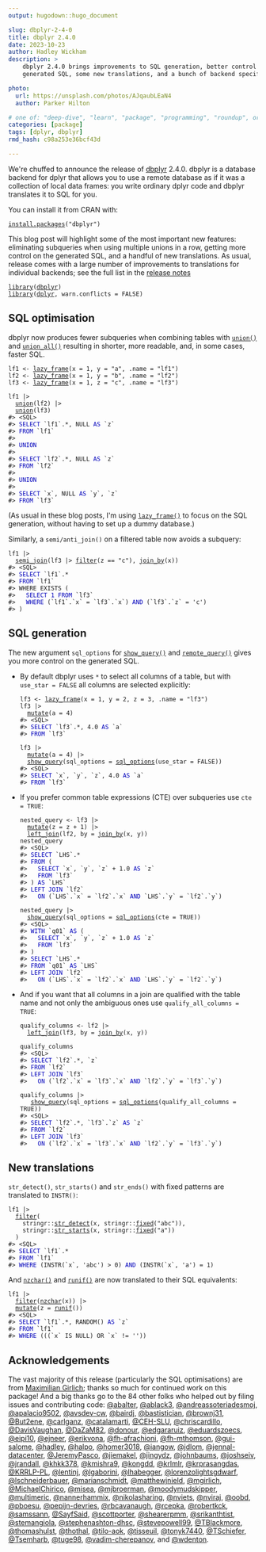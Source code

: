 ```yaml
---
output: hugodown::hugo_document

slug: dbplyr-2-4-0
title: dbplyr 2.4.0
date: 2023-10-23
author: Hadley Wickham
description: >
    dbplyr 2.4.0 brings improvements to SQL generation, better control over the
    generated SQL, some new translations, and a bunch of backend specific improvements.

photo:
  url: https://unsplash.com/photos/AJqaubLEaN4
  author: Parker Hilton

# one of: "deep-dive", "learn", "package", "programming", "roundup", or "other"
categories: [package] 
tags: [dplyr, dbplyr]
rmd_hash: c98a253e36bcf43d

---
```


<!--
* also include something about dbplyr 2.3.1?
  * support for [`join_by()`](https://dplyr.tidyverse.org/reference/join_by.html)
  * many bugs introduced in 2.3.0 fixed

TODO:
* [x] Look over / edit the post's title in the yaml
* [x] Edit (or delete) the description; note this appears in the Twitter card
* [x] Pick category and tags (see existing with [`hugodown::tidy_show_meta()`](https://rdrr.io/pkg/hugodown/man/use_tidy_post.html))
* [x] Find photo & update yaml metadata
* [x] Create `thumbnail-sq.jpg`; height and width should be equal
* [x] Create `thumbnail-wd.jpg`; width should be >5x height
* [x] [`hugodown::use_tidy_thumbnails()`](https://rdrr.io/pkg/hugodown/man/use_tidy_post.html)
* [x] Add intro sentence, e.g. the standard tagline for the package
* [x] [`usethis::use_tidy_thanks()`](https://usethis.r-lib.org/reference/use_tidy_thanks.html)
-->

We're chuffed to announce the release of [dbplyr](http://dbplyr.tidyverse.org/) 2.4.0. dbplyr is a database backend for dplyr that allows you to use a remote database as if it was a collection of local data frames: you write ordinary dplyr code and dbplyr translates it to SQL for you.

You can install it from CRAN with:

<div class="highlight">

<pre class='chroma'><code class='language-r' data-lang='r'><span><span class='nf'><a href='https://rdrr.io/r/utils/install.packages.html'>install.packages</a></span><span class='o'>(</span><span class='s'>"dbplyr"</span><span class='o'>)</span></span></code></pre>

</div>

This blog post will highlight some of the most important new features: eliminating subqueries when using multiple unions in a row, getting more control on the generated SQL, and a handful of new translations. As usual, release comes with a large number of improvements to translations for individual backends; see the full list in the [release notes](https://github.com/tidyverse/dbplyr/releases/tag/v2.4.0)

<div class="highlight">

<pre class='chroma'><code class='language-r' data-lang='r'><span><span class='kr'><a href='https://rdrr.io/r/base/library.html'>library</a></span><span class='o'>(</span><span class='nv'><a href='https://dbplyr.tidyverse.org/'>dbplyr</a></span><span class='o'>)</span></span>
<span><span class='kr'><a href='https://rdrr.io/r/base/library.html'>library</a></span><span class='o'>(</span><span class='nv'><a href='https://dplyr.tidyverse.org'>dplyr</a></span>, warn.conflicts <span class='o'>=</span> <span class='kc'>FALSE</span><span class='o'>)</span></span></code></pre>

</div>

## SQL optimisation

dbplyr now produces fewer subqueries when combining tables with [`union()`](https://generics.r-lib.org/reference/setops.html) and [`union_all()`](https://dplyr.tidyverse.org/reference/setops.html) resulting in shorter, more readable, and, in some cases, faster SQL.

<div class="highlight">

<pre class='chroma'><code class='language-r' data-lang='r'><span><span class='nv'>lf1</span> <span class='o'>&lt;-</span> <span class='nf'><a href='https://dbplyr.tidyverse.org/reference/tbl_lazy.html'>lazy_frame</a></span><span class='o'>(</span>x <span class='o'>=</span> <span class='m'>1</span>, y <span class='o'>=</span> <span class='s'>"a"</span>, .name <span class='o'>=</span> <span class='s'>"lf1"</span><span class='o'>)</span></span>
<span><span class='nv'>lf2</span> <span class='o'>&lt;-</span> <span class='nf'><a href='https://dbplyr.tidyverse.org/reference/tbl_lazy.html'>lazy_frame</a></span><span class='o'>(</span>x <span class='o'>=</span> <span class='m'>1</span>, y <span class='o'>=</span> <span class='s'>"b"</span>, .name <span class='o'>=</span> <span class='s'>"lf2"</span><span class='o'>)</span></span>
<span><span class='nv'>lf3</span> <span class='o'>&lt;-</span> <span class='nf'><a href='https://dbplyr.tidyverse.org/reference/tbl_lazy.html'>lazy_frame</a></span><span class='o'>(</span>x <span class='o'>=</span> <span class='m'>1</span>, z <span class='o'>=</span> <span class='s'>"c"</span>, .name <span class='o'>=</span> <span class='s'>"lf3"</span><span class='o'>)</span></span>
<span></span>
<span><span class='nv'>lf1</span> <span class='o'>|&gt;</span> </span>
<span>  <span class='nf'><a href='https://generics.r-lib.org/reference/setops.html'>union</a></span><span class='o'>(</span><span class='nv'>lf2</span><span class='o'>)</span> <span class='o'>|&gt;</span></span>
<span>  <span class='nf'><a href='https://generics.r-lib.org/reference/setops.html'>union</a></span><span class='o'>(</span><span class='nv'>lf3</span><span class='o'>)</span></span>
<span><span class='c'>#&gt; &lt;SQL&gt;</span></span>
<span><span class='c'>#&gt; <span style='color: #0000BB;'>SELECT</span> `lf1`.*, NULL<span style='color: #0000BB;'> AS </span>`z`</span></span>
<span><span class='c'>#&gt; <span style='color: #0000BB;'>FROM</span> `lf1`</span></span>
<span><span class='c'>#&gt; </span></span>
<span><span class='c'>#&gt; <span style='color: #0000BB;'>UNION</span></span></span>
<span><span class='c'>#&gt; </span></span>
<span><span class='c'>#&gt; <span style='color: #0000BB;'>SELECT</span> `lf2`.*, NULL<span style='color: #0000BB;'> AS </span>`z`</span></span>
<span><span class='c'>#&gt; <span style='color: #0000BB;'>FROM</span> `lf2`</span></span>
<span><span class='c'>#&gt; </span></span>
<span><span class='c'>#&gt; <span style='color: #0000BB;'>UNION</span></span></span>
<span><span class='c'>#&gt; </span></span>
<span><span class='c'>#&gt; <span style='color: #0000BB;'>SELECT</span> `x`, NULL<span style='color: #0000BB;'> AS </span>`y`, `z`</span></span>
<span><span class='c'>#&gt; <span style='color: #0000BB;'>FROM</span> `lf3`</span></span>
<span></span></code></pre>

</div>

(As usual in these blog posts, I'm using [`lazy_frame()`](https://dbplyr.tidyverse.org/reference/tbl_lazy.html) to focus on the SQL generation, without having to set up a dummy database.)

Similarly, a `semi/anti_join()` on a filtered table now avoids a subquery:

<div class="highlight">

<pre class='chroma'><code class='language-r' data-lang='r'><span><span class='nv'>lf1</span> <span class='o'>|&gt;</span> </span>
<span>  <span class='nf'><a href='https://dplyr.tidyverse.org/reference/filter-joins.html'>semi_join</a></span><span class='o'>(</span><span class='nv'>lf3</span> <span class='o'>|&gt;</span> <span class='nf'><a href='https://dplyr.tidyverse.org/reference/filter.html'>filter</a></span><span class='o'>(</span><span class='nv'>z</span> <span class='o'>==</span> <span class='s'>"c"</span><span class='o'>)</span>, <span class='nf'><a href='https://dplyr.tidyverse.org/reference/join_by.html'>join_by</a></span><span class='o'>(</span><span class='nv'>x</span><span class='o'>)</span><span class='o'>)</span></span>
<span><span class='c'>#&gt; &lt;SQL&gt;</span></span>
<span><span class='c'>#&gt; <span style='color: #0000BB;'>SELECT</span> `lf1`.*</span></span>
<span><span class='c'>#&gt; <span style='color: #0000BB;'>FROM</span> `lf1`</span></span>
<span><span class='c'>#&gt; WHERE EXISTS (</span></span>
<span><span class='c'>#&gt;   <span style='color: #0000BB;'>SELECT 1 FROM</span> `lf3`</span></span>
<span><span class='c'>#&gt;   <span style='color: #0000BB;'>WHERE</span> (`lf1`.`x` = `lf3`.`x`)<span style='color: #0000BB;'> AND</span> (`lf3`.`z` = 'c')</span></span>
<span><span class='c'>#&gt; )</span></span>
<span></span></code></pre>

</div>

## SQL generation

The new argument `sql_options` for [`show_query()`](https://dplyr.tidyverse.org/reference/explain.html) and [`remote_query()`](https://dbplyr.tidyverse.org/reference/remote_name.html) gives you more control on the generated SQL.

-   By default dbplyr uses `*` to select all columns of a table, but with `use_star = FALSE` all columns are selected explicitly:

    <div class="highlight">

    <pre class='chroma'><code class='language-r' data-lang='r'><span><span class='nv'>lf3</span> <span class='o'>&lt;-</span> <span class='nf'><a href='https://dbplyr.tidyverse.org/reference/tbl_lazy.html'>lazy_frame</a></span><span class='o'>(</span>x <span class='o'>=</span> <span class='m'>1</span>, y <span class='o'>=</span> <span class='m'>2</span>, z <span class='o'>=</span> <span class='m'>3</span>, .name <span class='o'>=</span> <span class='s'>"lf3"</span><span class='o'>)</span></span>
    <span><span class='nv'>lf3</span> <span class='o'>|&gt;</span> </span>
    <span>  <span class='nf'><a href='https://dplyr.tidyverse.org/reference/mutate.html'>mutate</a></span><span class='o'>(</span>a <span class='o'>=</span> <span class='m'>4</span><span class='o'>)</span></span>
    <span><span class='c'>#&gt; &lt;SQL&gt;</span></span>
    <span><span class='c'>#&gt; <span style='color: #0000BB;'>SELECT</span> `lf3`.*, 4.0<span style='color: #0000BB;'> AS </span>`a`</span></span>
    <span><span class='c'>#&gt; <span style='color: #0000BB;'>FROM</span> `lf3`</span></span>
    <span></span><span></span>
    <span><span class='nv'>lf3</span> <span class='o'>|&gt;</span> </span>
    <span>  <span class='nf'><a href='https://dplyr.tidyverse.org/reference/mutate.html'>mutate</a></span><span class='o'>(</span>a <span class='o'>=</span> <span class='m'>4</span><span class='o'>)</span> <span class='o'>|&gt;</span> </span>
    <span>  <span class='nf'><a href='https://dplyr.tidyverse.org/reference/explain.html'>show_query</a></span><span class='o'>(</span>sql_options <span class='o'>=</span> <span class='nf'><a href='https://dbplyr.tidyverse.org/reference/sql_options.html'>sql_options</a></span><span class='o'>(</span>use_star <span class='o'>=</span> <span class='kc'>FALSE</span><span class='o'>)</span><span class='o'>)</span></span>
    <span><span class='c'>#&gt; &lt;SQL&gt;</span></span>
    <span><span class='c'>#&gt; <span style='color: #0000BB;'>SELECT</span> `x`, `y`, `z`, 4.0<span style='color: #0000BB;'> AS </span>`a`</span></span>
    <span><span class='c'>#&gt; <span style='color: #0000BB;'>FROM</span> `lf3`</span></span>
    <span></span></code></pre>

    </div>

-   If you prefer common table expressions (CTE) over subqueries use `cte = TRUE`:

    <div class="highlight">

    <pre class='chroma'><code class='language-r' data-lang='r'><span><span class='nv'>nested_query</span> <span class='o'>&lt;-</span> <span class='nv'>lf3</span> <span class='o'>|&gt;</span> </span>
    <span>  <span class='nf'><a href='https://dplyr.tidyverse.org/reference/mutate.html'>mutate</a></span><span class='o'>(</span>z <span class='o'>=</span> <span class='nv'>z</span> <span class='o'>+</span> <span class='m'>1</span><span class='o'>)</span> <span class='o'>|&gt;</span> </span>
    <span>  <span class='nf'><a href='https://dplyr.tidyverse.org/reference/mutate-joins.html'>left_join</a></span><span class='o'>(</span><span class='nv'>lf2</span>, by <span class='o'>=</span> <span class='nf'><a href='https://dplyr.tidyverse.org/reference/join_by.html'>join_by</a></span><span class='o'>(</span><span class='nv'>x</span>, <span class='nv'>y</span><span class='o'>)</span><span class='o'>)</span></span>
    <span><span class='nv'>nested_query</span></span>
    <span><span class='c'>#&gt; &lt;SQL&gt;</span></span>
    <span><span class='c'>#&gt; <span style='color: #0000BB;'>SELECT</span> `LHS`.*</span></span>
    <span><span class='c'>#&gt; <span style='color: #0000BB;'>FROM</span> (</span></span>
    <span><span class='c'>#&gt;   <span style='color: #0000BB;'>SELECT</span> `x`, `y`, `z` + 1.0<span style='color: #0000BB;'> AS </span>`z`</span></span>
    <span><span class='c'>#&gt;   <span style='color: #0000BB;'>FROM</span> `lf3`</span></span>
    <span><span class='c'>#&gt; )<span style='color: #0000BB;'> AS </span>`LHS`</span></span>
    <span><span class='c'>#&gt; <span style='color: #0000BB;'>LEFT JOIN</span> `lf2`</span></span>
    <span><span class='c'>#&gt;   <span style='color: #0000BB;'>ON</span> (`LHS`.`x` = `lf2`.`x`<span style='color: #0000BB;'> AND</span> `LHS`.`y` = `lf2`.`y`)</span></span>
    <span></span><span></span>
    <span><span class='nv'>nested_query</span> <span class='o'>|&gt;</span> </span>
    <span>  <span class='nf'><a href='https://dplyr.tidyverse.org/reference/explain.html'>show_query</a></span><span class='o'>(</span>sql_options <span class='o'>=</span> <span class='nf'><a href='https://dbplyr.tidyverse.org/reference/sql_options.html'>sql_options</a></span><span class='o'>(</span>cte <span class='o'>=</span> <span class='kc'>TRUE</span><span class='o'>)</span><span class='o'>)</span></span>
    <span><span class='c'>#&gt; &lt;SQL&gt;</span></span>
    <span><span class='c'>#&gt; <span style='color: #0000BB;'>WITH</span> `q01` <span style='color: #0000BB;'>AS</span> (</span></span>
    <span><span class='c'>#&gt;   <span style='color: #0000BB;'>SELECT</span> `x`, `y`, `z` + 1.0<span style='color: #0000BB;'> AS </span>`z`</span></span>
    <span><span class='c'>#&gt;   <span style='color: #0000BB;'>FROM</span> `lf3`</span></span>
    <span><span class='c'>#&gt; )</span></span>
    <span><span class='c'>#&gt; <span style='color: #0000BB;'>SELECT</span> `LHS`.*</span></span>
    <span><span class='c'>#&gt; <span style='color: #0000BB;'>FROM</span> `q01`<span style='color: #0000BB;'> AS </span>`LHS`</span></span>
    <span><span class='c'>#&gt; <span style='color: #0000BB;'>LEFT JOIN</span> `lf2`</span></span>
    <span><span class='c'>#&gt;   <span style='color: #0000BB;'>ON</span> (`LHS`.`x` = `lf2`.`x`<span style='color: #0000BB;'> AND</span> `LHS`.`y` = `lf2`.`y`)</span></span>
    <span></span></code></pre>

    </div>

-   And if you want that all columns in a join are qualified with the table name and not only the ambiguous ones use `qualify_all_columns = TRUE`:

    <div class="highlight">

    <pre class='chroma'><code class='language-r' data-lang='r'><span><span class='nv'>qualify_columns</span> <span class='o'>&lt;-</span> <span class='nv'>lf2</span> <span class='o'>|&gt;</span> </span>
    <span>  <span class='nf'><a href='https://dplyr.tidyverse.org/reference/mutate-joins.html'>left_join</a></span><span class='o'>(</span><span class='nv'>lf3</span>, by <span class='o'>=</span> <span class='nf'><a href='https://dplyr.tidyverse.org/reference/join_by.html'>join_by</a></span><span class='o'>(</span><span class='nv'>x</span>, <span class='nv'>y</span><span class='o'>)</span><span class='o'>)</span></span>
    <span></span>
    <span><span class='nv'>qualify_columns</span></span>
    <span><span class='c'>#&gt; &lt;SQL&gt;</span></span>
    <span><span class='c'>#&gt; <span style='color: #0000BB;'>SELECT</span> `lf2`.*, `z`</span></span>
    <span><span class='c'>#&gt; <span style='color: #0000BB;'>FROM</span> `lf2`</span></span>
    <span><span class='c'>#&gt; <span style='color: #0000BB;'>LEFT JOIN</span> `lf3`</span></span>
    <span><span class='c'>#&gt;   <span style='color: #0000BB;'>ON</span> (`lf2`.`x` = `lf3`.`x`<span style='color: #0000BB;'> AND</span> `lf2`.`y` = `lf3`.`y`)</span></span>
    <span></span><span></span>
    <span><span class='nv'>qualify_columns</span> <span class='o'>|&gt;</span> </span>
    <span>   <span class='nf'><a href='https://dplyr.tidyverse.org/reference/explain.html'>show_query</a></span><span class='o'>(</span>sql_options <span class='o'>=</span> <span class='nf'><a href='https://dbplyr.tidyverse.org/reference/sql_options.html'>sql_options</a></span><span class='o'>(</span>qualify_all_columns <span class='o'>=</span> <span class='kc'>TRUE</span><span class='o'>)</span><span class='o'>)</span></span>
    <span><span class='c'>#&gt; &lt;SQL&gt;</span></span>
    <span><span class='c'>#&gt; <span style='color: #0000BB;'>SELECT</span> `lf2`.*, `lf3`.`z`<span style='color: #0000BB;'> AS </span>`z`</span></span>
    <span><span class='c'>#&gt; <span style='color: #0000BB;'>FROM</span> `lf2`</span></span>
    <span><span class='c'>#&gt; <span style='color: #0000BB;'>LEFT JOIN</span> `lf3`</span></span>
    <span><span class='c'>#&gt;   <span style='color: #0000BB;'>ON</span> (`lf2`.`x` = `lf3`.`x`<span style='color: #0000BB;'> AND</span> `lf2`.`y` = `lf3`.`y`)</span></span>
    <span></span></code></pre>

    </div>

## New translations

`str_detect()`, `str_starts()` and `str_ends()` with fixed patterns are translated to `INSTR()`:

<div class="highlight">

<pre class='chroma'><code class='language-r' data-lang='r'><span><span class='nv'>lf1</span> <span class='o'>|&gt;</span> </span>
<span>  <span class='nf'><a href='https://dplyr.tidyverse.org/reference/filter.html'>filter</a></span><span class='o'>(</span></span>
<span>    <span class='nf'>stringr</span><span class='nf'>::</span><span class='nf'><a href='https://stringr.tidyverse.org/reference/str_detect.html'>str_detect</a></span><span class='o'>(</span><span class='nv'>x</span>, <span class='nf'>stringr</span><span class='nf'>::</span><span class='nf'><a href='https://stringr.tidyverse.org/reference/modifiers.html'>fixed</a></span><span class='o'>(</span><span class='s'>"abc"</span><span class='o'>)</span><span class='o'>)</span>,</span>
<span>    <span class='nf'>stringr</span><span class='nf'>::</span><span class='nf'><a href='https://stringr.tidyverse.org/reference/str_starts.html'>str_starts</a></span><span class='o'>(</span><span class='nv'>x</span>, <span class='nf'>stringr</span><span class='nf'>::</span><span class='nf'><a href='https://stringr.tidyverse.org/reference/modifiers.html'>fixed</a></span><span class='o'>(</span><span class='s'>"a"</span><span class='o'>)</span><span class='o'>)</span></span>
<span>  <span class='o'>)</span></span>
<span><span class='c'>#&gt; &lt;SQL&gt;</span></span>
<span><span class='c'>#&gt; <span style='color: #0000BB;'>SELECT</span> `lf1`.*</span></span>
<span><span class='c'>#&gt; <span style='color: #0000BB;'>FROM</span> `lf1`</span></span>
<span><span class='c'>#&gt; <span style='color: #0000BB;'>WHERE</span> (INSTR(`x`, 'abc') &gt; 0)<span style='color: #0000BB;'> AND</span> (INSTR(`x`, 'a') = 1)</span></span>
<span></span></code></pre>

</div>

And [`nzchar()`](https://rdrr.io/r/base/nchar.html) and [`runif()`](https://rdrr.io/r/stats/Uniform.html) are now translated to their SQL equivalents:

<div class="highlight">

<pre class='chroma'><code class='language-r' data-lang='r'><span><span class='nv'>lf1</span> <span class='o'>|&gt;</span> </span>
<span>  <span class='nf'><a href='https://dplyr.tidyverse.org/reference/filter.html'>filter</a></span><span class='o'>(</span><span class='nf'><a href='https://rdrr.io/r/base/nchar.html'>nzchar</a></span><span class='o'>(</span><span class='nv'>x</span><span class='o'>)</span><span class='o'>)</span> <span class='o'>|&gt;</span> </span>
<span>  <span class='nf'><a href='https://dplyr.tidyverse.org/reference/mutate.html'>mutate</a></span><span class='o'>(</span>z <span class='o'>=</span> <span class='nf'><a href='https://rdrr.io/r/stats/Uniform.html'>runif</a></span><span class='o'>(</span><span class='o'>)</span><span class='o'>)</span></span>
<span><span class='c'>#&gt; &lt;SQL&gt;</span></span>
<span><span class='c'>#&gt; <span style='color: #0000BB;'>SELECT</span> `lf1`.*, RANDOM()<span style='color: #0000BB;'> AS </span>`z`</span></span>
<span><span class='c'>#&gt; <span style='color: #0000BB;'>FROM</span> `lf1`</span></span>
<span><span class='c'>#&gt; <span style='color: #0000BB;'>WHERE</span> (((`x` IS NULL) OR `x` != ''))</span></span>
<span></span></code></pre>

</div>

## Acknowledgements

The vast majority of this release (particularly the SQL optimisations) are from [Maximilian Girlich](https://github.com/mgirlich); thanks so much for continued work on this package! And a big thanks go to the 84 other folks who helped out by filing issues and contributing code: [@abalter](https://github.com/abalter), [@ablack3](https://github.com/ablack3), [@andreassoteriadesmoj](https://github.com/andreassoteriadesmoj), [@apalacio9502](https://github.com/apalacio9502), [@avsdev-cw](https://github.com/avsdev-cw), [@bairdj](https://github.com/bairdj), [@bastistician](https://github.com/bastistician), [@brownj31](https://github.com/brownj31), [@But2ene](https://github.com/But2ene), [@carlganz](https://github.com/carlganz), [@catalamarti](https://github.com/catalamarti), [@CEH-SLU](https://github.com/CEH-SLU), [@chriscardillo](https://github.com/chriscardillo), [@DavisVaughan](https://github.com/DavisVaughan), [@DaZaM82](https://github.com/DaZaM82), [@donour](https://github.com/donour), [@edgararuiz](https://github.com/edgararuiz), [@eduardszoecs](https://github.com/eduardszoecs), [@eipi10](https://github.com/eipi10), [@ejneer](https://github.com/ejneer), [@erikvona](https://github.com/erikvona), [@fh-afrachioni](https://github.com/fh-afrachioni), [@fh-mthomson](https://github.com/fh-mthomson), [@gui-salome](https://github.com/gui-salome), [@hadley](https://github.com/hadley), [@halpo](https://github.com/halpo), [@homer3018](https://github.com/homer3018), [@iangow](https://github.com/iangow), [@jdlom](https://github.com/jdlom), [@jennal-datacenter](https://github.com/jennal-datacenter), [@JeremyPasco](https://github.com/JeremyPasco), [@jiemakel](https://github.com/jiemakel), [@jingydz](https://github.com/jingydz), [@johnbaums](https://github.com/johnbaums), [@joshseiv](https://github.com/joshseiv), [@jrandall](https://github.com/jrandall), [@khkk378](https://github.com/khkk378), [@kmishra9](https://github.com/kmishra9), [@kongdd](https://github.com/kongdd), [@krlmlr](https://github.com/krlmlr), [@krprasangdas](https://github.com/krprasangdas), [@KRRLP-PL](https://github.com/KRRLP-PL), [@lentinj](https://github.com/lentinj), [@lgaborini](https://github.com/lgaborini), [@lhabegger](https://github.com/lhabegger), [@lorenzolightsgdwarf](https://github.com/lorenzolightsgdwarf), [@lschneiderbauer](https://github.com/lschneiderbauer), [@marianschmidt](https://github.com/marianschmidt), [@matthewjnield](https://github.com/matthewjnield), [@mgirlich](https://github.com/mgirlich), [@MichaelChirico](https://github.com/MichaelChirico), [@misea](https://github.com/misea), [@mjbroerman](https://github.com/mjbroerman), [@moodymudskipper](https://github.com/moodymudskipper), [@multimeric](https://github.com/multimeric), [@nannerhammix](https://github.com/nannerhammix), [@nikolasharing](https://github.com/nikolasharing), [@nviets](https://github.com/nviets), [@nviraj](https://github.com/nviraj), [@oobd](https://github.com/oobd), [@pboesu](https://github.com/pboesu), [@pepijn-devries](https://github.com/pepijn-devries), [@rbcavanaugh](https://github.com/rbcavanaugh), [@rcepka](https://github.com/rcepka), [@robertkck](https://github.com/robertkck), [@samssann](https://github.com/samssann), [@SayfSaid](https://github.com/SayfSaid), [@scottporter](https://github.com/scottporter), [@shearerpmm](https://github.com/shearerpmm), [@srikanthtist](https://github.com/srikanthtist), [@stemangiola](https://github.com/stemangiola), [@stephenashton-dhsc](https://github.com/stephenashton-dhsc), [@stevepowell99](https://github.com/stevepowell99), [@TBlackmore](https://github.com/TBlackmore), [@thomashulst](https://github.com/thomashulst), [@thothal](https://github.com/thothal), [@tilo-aok](https://github.com/tilo-aok), [@tisseuil](https://github.com/tisseuil), [@tonyk7440](https://github.com/tonyk7440), [@TSchiefer](https://github.com/TSchiefer), [@Tsemharb](https://github.com/Tsemharb), [@tuge98](https://github.com/tuge98), [@vadim-cherepanov](https://github.com/vadim-cherepanov), and [@wdenton](https://github.com/wdenton).

